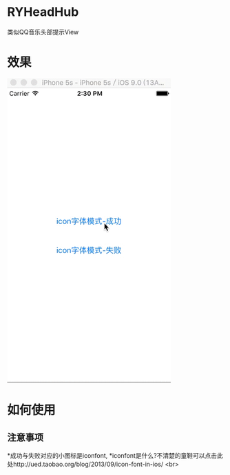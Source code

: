 # RYHeadHub
类似QQ音乐头部提示View

# 效果
![RYHeadHub](https://github.com/Resory/Images/blob/master/RYHeadHub.gif)

# 如何使用

## 注意事项
*成功与失败对应的小图标是iconfont,
*iconfont是什么?不清楚的童鞋可以点击此处http://ued.taobao.org/blog/2013/09/icon-font-in-ios/ \<br>
